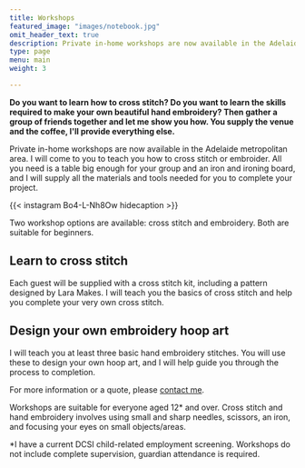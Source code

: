 ```yaml
---
title: Workshops
featured_image: "images/notebook.jpg"
omit_header_text: true
description: Private in-home workshops are now available in the Adelaide metropolitan area.
type: page
menu: main
weight: 3

---
```


**Do you want to learn how to cross stitch? Do you want to learn the skills required to make your own beautiful hand embroidery? Then gather a group of friends together and let me show you how. You supply the venue and the coffee, I'll provide everything else.**

Private in-home workshops are now available in the Adelaide metropolitan area. I will come to you to teach you how to cross stitch or embroider. All you need is a table big enough for your group and an iron and ironing board, and I will supply all the materials and tools needed for you to complete your project.

{{< instagram Bo4-L-Nh8Ow hidecaption >}}

Two workshop options are available: cross stitch and embroidery. Both are suitable for beginners.

Learn to cross stitch
---------------------

Each guest will be supplied with a cross stitch kit, including a pattern designed by Lara Makes. I will teach you the basics of cross stitch and help you complete your very own cross stitch.

Design your own embroidery hoop art
-----------------------------------

I will teach you at least three basic hand embroidery stitches. You will use these to design your own hoop art, and I will help guide you through the process to completion.

For more information or a quote, please [contact me](/contact/). 

Workshops are suitable for everyone aged 12\* and over. Cross stitch and hand embroidery involves using small and sharp needles, scissors, an iron, and focusing your eyes on small objects/areas. 

\*I have a current DCSI child-related employment screening. Workshops do not include complete supervision, guardian attendance is required.